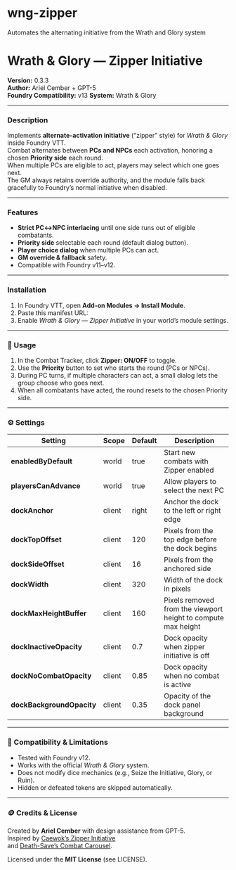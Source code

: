 # wng-zipper
Automates the alternating initiative from the Wrath and Glory system

# Wrath & Glory — Zipper Initiative

**Version:** 0.3.3  
**Author:** Ariel Cember + GPT-5  
**Foundry Compatibility:** v13
**System:** Wrath & Glory  

---

### Description
Implements **alternate-activation initiative** (“zipper” style) for *Wrath & Glory* inside Foundry VTT.  
Combat alternates between **PCs and NPCs** each activation, honoring a chosen **Priority side** each round.  
When multiple PCs are eligible to act, players may select which one goes next.  
The GM always retains override authority, and the module falls back gracefully to Foundry’s normal initiative when disabled.

---

### Features
- **Strict PC↔NPC interlacing** until one side runs out of eligible combatants.  
- **Priority side** selectable each round (default dialog button).  
- **Player choice dialog** when multiple PCs can act.  
- **GM override & fallback** safety.  
- Compatible with Foundry v11–v12.

---

### Installation
1. In Foundry VTT, open **Add-on Modules → Install Module**.  
2. Paste this manifest URL:
3. Enable *Wrath & Glory — Zipper Initiative* in your world’s module settings.

---

### 🔧 Usage
1. In the Combat Tracker, click **Zipper: ON/OFF** to toggle.  
2. Use the **Priority** button to set who starts the round (PCs or NPCs).  
3. During PC turns, if multiple characters can act, a small dialog lets the group choose who goes next.  
4. When all combatants have acted, the round resets to the chosen Priority side.

---

### ⚙️ Settings
| Setting | Scope | Default | Description |
|----------|--------|----------|-------------|
| **enabledByDefault** | world | true | Start new combats with Zipper enabled |
| **playersCanAdvance** | world | true | Allow players to select the next PC |
| **dockAnchor** | client | right | Anchor the dock to the left or right edge |
| **dockTopOffset** | client | 120 | Pixels from the top edge before the dock begins |
| **dockSideOffset** | client | 16 | Pixels from the anchored side |
| **dockWidth** | client | 320 | Width of the dock in pixels |
| **dockMaxHeightBuffer** | client | 160 | Pixels removed from the viewport height to compute max height |
| **dockInactiveOpacity** | client | 0.7 | Dock opacity when zipper initiative is off |
| **dockNoCombatOpacity** | client | 0.85 | Dock opacity when no combat is active |
| **dockBackgroundOpacity** | client | 0.35 | Opacity of the dock panel background |

---

### 🧪 Compatibility & Limitations
- Tested with Foundry v12.  
- Works with the official *Wrath & Glory* system.  
- Does not modify dice mechanics (e.g., Seize the Initiative, Glory, or Ruin).  
- Hidden or defeated tokens are skipped automatically.

---

### 🪙 Credits & License
Created by **Ariel Cember** with design assistance from GPT-5.  
Inspired by [Caewok’s Zipper Initiative](https://github.com/caewok/fvtt-zipper-initiative)  
and [Death-Save’s Combat Carousel](https://github.com/death-save/combat-carousel).  

Licensed under the **MIT License** (see LICENSE).  

